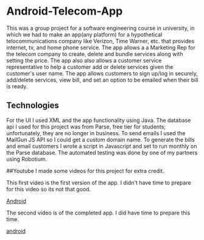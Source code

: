 # Android-Telecom-App
This was a group project for a software engineering course in university, in which we had to make an app(any platform) for a hypothetical telocommunications company like Verizon, Time Warner, etc. that provides internet, tv, and home phone service. The app allows a a Marketing Rep for the telecom company to create, delete and bundle services along with setting the price. The app also also allows a customer service representative to help a customer add or delete services given the customer's user name. The app allows customers to sign up/log in securely, add/delete services, view bill, and set an option to be emailed when their bill is ready.  

## Technologies
For the UI I used XML and the app functionality using Java. The database api I used for this project was from Parse, free tier for students; unfortunately, they are no longer in business. To send emails I used the MailGun JS API so I could get a custom domain 
name. To generate the bills and email customers I wrote a script in Javascript and set to run monthly on the Parse database. The automated testing was done by one of my partners using Robotium.

##Youtube
I made some videos for this project for extra credit. 

This first video is the first version of the app. I didn't have time to prepare for this video so its not that good.

[Android](https://www.youtube.com/watch?v=ezmHFUxbcL4)

The second video is of the completed app. I did have time to prepare this time.

[android](https://www.youtube.com/watch?v=1sqzWG73v3c&t=)
